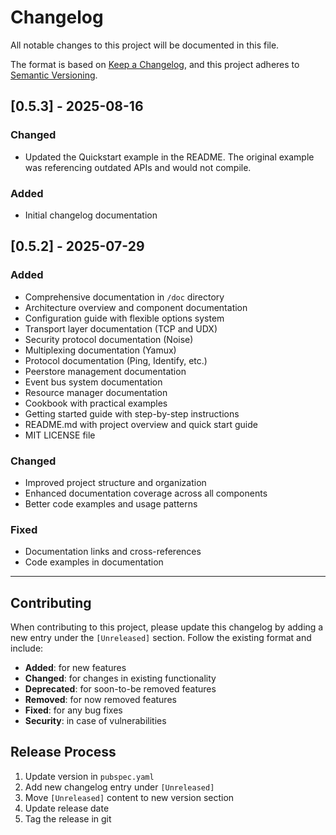 # Changelog

All notable changes to this project will be documented in this file.

The format is based on [Keep a Changelog](https://keepachangelog.com/en/1.0.0/),
and this project adheres to [Semantic Versioning](https://semver.org/spec/v2.0.0.html).

## [0.5.3] - 2025-08-16
### Changed
- Updated the Quickstart example in the README. The original example was referencing outdated APIs and would not compile. 

### Added
- Initial changelog documentation

## [0.5.2] - 2025-07-29

### Added
- Comprehensive documentation in `/doc` directory
- Architecture overview and component documentation
- Configuration guide with flexible options system
- Transport layer documentation (TCP and UDX)
- Security protocol documentation (Noise)
- Multiplexing documentation (Yamux)
- Protocol documentation (Ping, Identify, etc.)
- Peerstore management documentation
- Event bus system documentation
- Resource manager documentation
- Cookbook with practical examples
- Getting started guide with step-by-step instructions
- README.md with project overview and quick start guide
- MIT LICENSE file

### Changed
- Improved project structure and organization
- Enhanced documentation coverage across all components
- Better code examples and usage patterns

### Fixed
- Documentation links and cross-references
- Code examples in documentation

---

## Contributing

When contributing to this project, please update this changelog by adding a new entry under the `[Unreleased]` section. Follow the existing format and include:

- **Added**: for new features
- **Changed**: for changes in existing functionality
- **Deprecated**: for soon-to-be removed features
- **Removed**: for now removed features
- **Fixed**: for any bug fixes
- **Security**: in case of vulnerabilities

## Release Process

1. Update version in `pubspec.yaml`
2. Add new changelog entry under `[Unreleased]`
3. Move `[Unreleased]` content to new version section
4. Update release date
5. Tag the release in git 